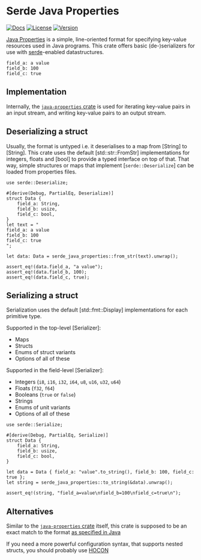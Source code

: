 # Serde Java Properties

[![Docs](https://img.shields.io/docsrs/serde-java-properties)](https://docs.rs/serde-java-properties)
[![License](https://img.shields.io/crates/l/serde-java-properties)](https://github.com/Xiphoseer/serde-java-properties/tree/main/LICENSE)
[![Version](https://img.shields.io/crates/v/serde-java-properties)](https://crates.io/crates/serde-java-properties)

[Java Properties](https://en.wikipedia.org/wiki/.properties) is a simple, line-oriented
format for specifying key-value resources used in Java programs. This crate offers
basic (de-)serializers for use with [serde](https://serde.rs)-enabled datastructures.

```properties
field_a: a value
field_b: 100
field_c: true
```

## Implementation

Internally, the [`java-properties` crate](https://crates.io/crates/java-properties) is used
for iterating key-value pairs in an input stream, and writing key-value pairs to an output
stream.

## Deserializing a struct

Usually, the format is untyped i.e. it deserialises to a map from [String] to [String]. This
crate uses the default [std::str::FromStr] implementations for integers, floats and [bool] to
provide a typed interface on top of that. That way, simple structures or maps that implement
[`serde::Deserialize`] can be loaded from properties files.

```
use serde::Deserialize;

#[derive(Debug, PartialEq, Deserialize)]
struct Data {
    field_a: String,
    field_b: usize,
    field_c: bool,
}
let text = "
field_a: a value
field_b: 100
field_c: true
";

let data: Data = serde_java_properties::from_str(text).unwrap();

assert_eq!(data.field_a, "a value");
assert_eq!(data.field_b, 100);
assert_eq!(data.field_c, true);
```

## Serializing a struct

Serialization uses the default [std::fmt::Display] implementations for each primitive type.

Supported in the top-level [Serializer]:
- Maps
- Structs
- Enums of struct variants
- Options of all of these

Supported in the field-level [Serializer]:
- Integers (`i8`, `i16`, `i32`, `i64`, `u8`, `u16`, `u32`, `u64`)
- Floats (`f32`, `f64`)
- Booleans (`true` or `false`)
- Strings
- Enums of unit variants
- Options of all of these

```
use serde::Serialize;

#[derive(Debug, PartialEq, Serialize)]
struct Data {
    field_a: String,
    field_b: usize,
    field_c: bool,
}

let data = Data { field_a: "value".to_string(), field_b: 100, field_c: true };
let string = serde_java_properties::to_string(&data).unwrap();

assert_eq!(string, "field_a=value\nfield_b=100\nfield_c=true\n");
```

## Alternatives

Similar to the [`java-properties` crate](https://crates.io/crates/java-properties) itself,
this crate is supposed to be an exact match to the format
[as specified in Java](https://docs.oracle.com/javase/10/docs/api/java/util/Properties.html#load(java.io.Reader))

If you need a more powerful configuration syntax, that supports nested structs, you
should probably use [HOCON](https://crates.io/crates/hocon)
